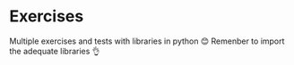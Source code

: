 # Exercises
Multiple exercises and tests with libraries in python :blush: Remenber to import the adequate libraries 👌
